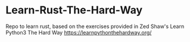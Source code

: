 # Learn-Rust-The-Hard-Way

Repo to learn rust, based on the exercises provided in Zed Shaw's Learn Python3 The Hard Way https://learnpythonthehardway.org/
